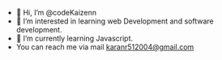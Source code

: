 - 👋 Hi, I’m @codeKaizenn
- 👀 I’m interested in learning web Development and software development.
- 🌱 I’m currently learning Javascript.
-  You can reach me via mail karanr512004@gmail.com

<!---
codeKaizenn/codeKaizenn is a ✨ special ✨ repository because its `README.md` (this file) appears on your GitHub profile.
You can click the Preview link to take a look at your changes.
--->
